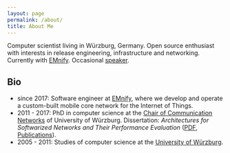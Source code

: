 ```yaml
---
layout: page
permalink: /about/
title: About Me
---
```


Computer scientist living in Würzburg, Germany. Open source enthusiast with interests in release engineering, infrastructure and networking. Currently with [EMnify](https:///www.emnify.com). Occasional [speaker](/speaking/).

## Bio

- since 2017: Software engineer at [EMnify](https:///www.emnify.com), where we develop and operate a custom-built mobile core network for the Internet of Things.
- 2011 - 2017: PhD in computer science at the [Chair of Communication Networks](http://comnet.informatik.uni-wuerzburg.de) of University of Würzburg. Dissertation: _Architectures for Softwarized Networks and Their Performance Evaluation_ ([PDF](https://opus.bibliothek.uni-wuerzburg.de/frontdoor/index/index/docId/15063), [Publications](http://www.comnet.informatik.uni-wuerzburg.de/staff/alumnus/steffen_gebert/)).
- 2005 - 2011: Studies of computer science at the [University of Würzburg](https://www.uni-wuerzburg.de).

